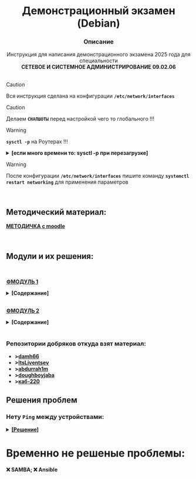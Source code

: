 # <div align="center"><strong>Демонстрационный экзамен (Debian)</strong></div>
### <div align="center"><strong>Описание</strong> </div>
<div align="center">Инструкция для написания демонстрационного экзамена 2025 года для специальности</div> <div align="center"><strong>СЕТЕВОЕ И СИСТЕМНОЕ АДМИНИСТРИРОВАНИЕ 09.02.06</strong></div>
</br>

>[!CAUTION]
>Вся инструкция сделана на конфигурации **`/etc/network/interfaces`**

>[!CAUTION]
>Делаем **`СНАПШОТЫ`** перед настройкой чего то глобального !!!

>[!WARNING]
>**`sysctl -p`** на Роутерах !!!

<details>
  <summary><strong>[если много времени то: sysctl -p при перезагрузке]</strong></summary> 
  
>```
>echo net.ipv4.ip_forward=1 > /etc/sysctl.conf
>
>sudo tee /etc/systemd/system/sysctl-p.service > /dev/null <<EOF
>
>[Unit]
>Description=Apply sysctl settings
>After=network.target
>
>[Service]
>Type=oneshot
>ExecStart=/sbin/sysctl -p
>
>[Install]
>WantedBy=multi-user.target
>EOF
>
>sudo systemctl daemon-reload
>sudo systemctl enable sysctl-p.service
>sudo systemctl start sysctl-p.service
>```
</details>

>[!WARNING]
>После конфигурации **`/etc/network/interfaces`** пишите команду **`systemctl restart networking`** для применения параметров

</br>

## Методический материал: 

<strong>[**МЕТОДИЧКА** с moodle](https://github.com/Flicks1383/Demo2025_debian/blob/main/NGINX.pdf)<strong>

</br>

## Модули и их решения: 

</br>

**[⚙️МОДУЛЬ 1](https://github.com/Flicks1383/Demo2025_debian/blob/main/Module1/README.md "Удачи!")** 
<details>
  <summary><strong>[Содержание]</strong></summary> 
  
  1. [_**`БАЗОВАЯ`**_ настройка](https://github.com/Flicks1383/Demo2025_debian/blob/main/Module1/README.md#%EF%B8%8F-задание-1)
  
  2. [Настройка _**`NAT`**_ на _**`ISP`**_](https://github.com/Flicks1383/Demo2025_debian/blob/main/Module1/README.md#%EF%B8%8F-задание-2)
  
  3. [Как создать _**`SSHUSER`**_ и _**`NET_ADMIN`**_](https://github.com/Flicks1383/Demo2025_debian/blob/main/Module1/README.md#%EF%B8%8F-задание-3)
  
  4. [Создание _**`VLAN`**_ на **`HQ-RTR`**](https://github.com/Flicks1383/Demo2025_debian/blob/main/Module1/README.md#-задание-4)
   
  5. [Настройка _**`SSH`**_  **`HQ-SRV`** и **`BR-SRV`**](https://github.com/Flicks1383/Demo2025_debian/blob/main/Module1/README.md#%EF%B8%8F-задание-5)
  
  6. [_**`IP-туннель`**_ между офисами _**`HQ`**_ и _**`BR`**_](https://github.com/Flicks1383/Demo2025_debian/blob/main/Module1/README.md#%EF%B8%8F-задание-6)

  7. [Настройка _**`OSPF`**_](https://github.com/Flicks1383/Demo2025_debian/blob/main/Module1/README.md#%EF%B8%8F-задание-7)

  8. [Настройка __**`NAT`**_ на **`HQ-rtr`** и **`BR-rtr`**](https://github.com/Flicks1383/Demo2025_debian/blob/main/Module1/README.md#%EF%B8%8F-задание-8)

  9. [Настройка _**`DHCP`**_](https://github.com/Flicks1383/Demo2025_debian/blob/main/Module1/README.md#%EF%B8%8F-задание-9)

  10. [Настройка _**`DNS`**_ для офисов HQ и BR](https://github.com/Flicks1383/Demo2025_debian/blob/main/Module1/README.md#%EF%B8%8F-задание-10)

  11. [Настройка _**`ЧАСОВОГО ПОЯСЯ`**_ на всех устройствах, согласно месту проведения экзамена](https://github.com/Flicks1383/Demo2025_debian/blob/main/Module1/README.md#%EF%B8%8F-задание-11)
    
  </details>

</br>

**[⚙️МОДУЛЬ 2](https://github.com/Flicks1383/Demo2025_debian/blob/main/Module2/README.md#модуль-2 "Ну с богом!")**
<details>
 <summary><strong>[Содержание]</strong></summary> 

1. [Настройка _**`SAMBA`**_ на _BR-SRV_](https://github.com/Flicks1383/Demo2025_debian/tree/main/Module2#задание-1) - ТЕСТИРУЕТСЯ
    
2. [Конфигурация _**`RAID + NFS`**_](https://github.com/Flicks1383/Demo2025_debian/tree/main/Module2#%EF%B8%8F-задание-2-тестируется)

3. [Настройка _**`CHRONY`**_](https://github.com/Flicks1383/Demo2025_debian/tree/main/Module2#%EF%B8%8F-задание-3-тестируется)

4. [Конфигурация _**`ANSIBLE`**_ на BR-SRV](https://github.com/Flicks1383/Demo2025_debian/tree/main/Module2#%EF%B8%8F-задание-4---тестируется) - ТЕСТИРУЕТСЯ
    
5. [Конфигурация **`DOCKER + WIKI`**_ на  BR-SRV](https://github.com/Flicks1383/Demo2025_debian/tree/main/Module2#%EF%B8%8F-задание-5-тестируется)
    
6. [Проброс _**`ПОРТОВ`**_](https://github.com/Flicks1383/Demo2025_debian/tree/main/Module2#%EF%B8%8F-задание-6-тестируется)

7. [Запуск _**`MOODLE`**_ на _HQ-SRV_:](https://github.com/Flicks1383/Demo2025_debian/tree/main/Module2#%EF%B8%8F-задание-7-тестируется)

8. [Настройка прокси_**`NGINX`**_ на _HQ-RTR_](https://github.com/Flicks1383/Demo2025_debian/tree/main/Module2#%EF%B8%8F-задание-8)

9. [Установка _**`Яндекс Браузера`**_ на _HQ-CLI_](https://github.com/Flicks1383/Demo2025_debian/blob/main/Module2/README.md#%EF%B8%8F-задание-9)
  </details>

</br>

### Репозитории добряков откуда взят материал:
+ **>[damh66](https://github.com/damh66/demo2025)**
+ **>[ItsLiventsev](https://github.com/ItsLiventsev/NetSys_Demo_2025?tab=readme-ov-file)**
+ **>[abdurrah1m](https://github.com/abdurrah1m/DEMO2025/blob/main/README.md)**
+ **>[doughboyjaba](https://github.com/doughboyjaba/demo25)**
+ **>[каб-220](http://каб-220.рф/ru/demo-2025/modul-1/modul-1-1)**

## Решения проблем


### Нету `Ping` между устройствами:

<details>
  <summary><ins><strong>[Решение]</strong></ins></summary> 
  </br>
  
**1.** Сверяем порты с **MAC-адресами** соседних **уст-в**, при этом проверяя **правильно ли настроена адресация сети**.

</br>

**2.** При использовании **`nmtui`** в конфигурационном файле `/etc/network/interfaces` не должно быть никаких лишних записей.
>Что должно быть:
>```
>auto lo
>iface lo inet loopback
>```

</br>

**3.** Проверьте конфигурацию **FRR** маршрутизаторов **HQ** и **BR** убедившись, что все сети видят соседей при помощи команд:
   ```
   show ip ospf neighbor
   show ip route ospf
   ```

</br>


**4.** Если есть снапшоты уст-ва, где сеть всё ещё работало, рекомендую откатиться и произвести выполнение задания снова, внимательно.

</br>


**5.** Включение форварда пакетов:
```
sysctl -p net.ipv4.ip_forward=1
```
  </br>
  
</details>

# Временно не решеные проблемы:
❌ SAMBA;
❌ Ansible
